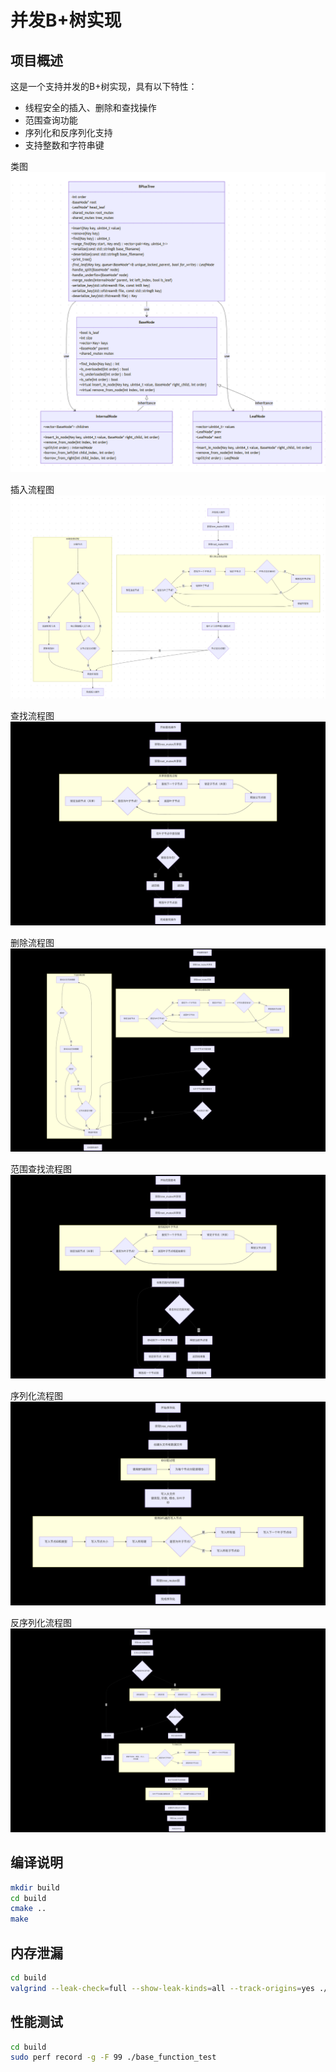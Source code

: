 # 并发B+树实现

## 项目概述
这是一个支持并发的B+树实现，具有以下特性：
- 线程安全的插入、删除和查找操作
- 范围查询功能
- 序列化和反序列化支持
- 支持整数和字符串键

类图
![类图](./doc/b+tree类图.png)

插入流程图
![insert](./doc/插入流程图.png)

查找流程图
![find](./doc/查找流程图.png)

删除流程图
![remove](./doc/删除流程图.png)

范围查找流程图
![range_find](./doc/范围查询流程图.png)

序列化流程图
![serilization](./doc/序列化流程图.png)

反序列化流程图
![deserilization](./doc/反序列化流程图.png)

## 编译说明
```bash
mkdir build
cd build
cmake ..
make
```

## 内存泄漏
```bash
cd build
valgrind --leak-check=full --show-leak-kinds=all --track-origins=yes ./base_function_test
```

## 性能测试
```bash
cd build
sudo perf record -g -F 99 ./base_function_test
```